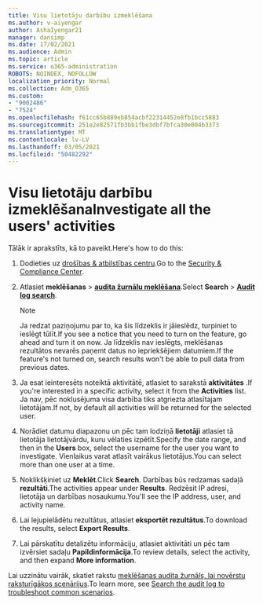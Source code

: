 ```yaml
---
title: Visu lietotāju darbību izmeklēšana
ms.author: v-aiyengar
author: AshaIyengar21
manager: dansimp
ms.date: 17/02/2021
ms.audience: Admin
ms.topic: article
ms.service: o365-administration
ROBOTS: NOINDEX, NOFOLLOW
localization_priority: Normal
ms.collection: Adm_O365
ms.custom:
- "9002486"
- "7524"
ms.openlocfilehash: f61cc65b889eb854acbf22314452e8fb1bcc5883
ms.sourcegitcommit: 251e2e82571fb3bb1fbe3dbf7bfca30e004b3373
ms.translationtype: MT
ms.contentlocale: lv-LV
ms.lasthandoff: 03/05/2021
ms.locfileid: "50482292"
---
```

# <a name="investigate-all-the-users-activities"></a><span data-ttu-id="c83ef-102">Visu lietotāju darbību izmeklēšana</span><span class="sxs-lookup"><span data-stu-id="c83ef-102">Investigate all the users' activities</span></span>

<span data-ttu-id="c83ef-103">Tālāk ir aprakstīts, kā to paveikt.</span><span class="sxs-lookup"><span data-stu-id="c83ef-103">Here's how to do this:</span></span>

1. <span data-ttu-id="c83ef-104">Dodieties uz [drošības & atbilstības centru](https://go.microsoft.com/fwlink/p/?linkid=2077143).</span><span class="sxs-lookup"><span data-stu-id="c83ef-104">Go to the [Security & Compliance Center](https://go.microsoft.com/fwlink/p/?linkid=2077143).</span></span>
1. <span data-ttu-id="c83ef-105">Atlasiet **meklēšanas**  >  **[audita žurnālu meklēšana](https://go.microsoft.com/fwlink/?linkid=2103759)**.</span><span class="sxs-lookup"><span data-stu-id="c83ef-105">Select **Search** > **[Audit log search](https://go.microsoft.com/fwlink/?linkid=2103759)**.</span></span>
    > [!NOTE]
    > <span data-ttu-id="c83ef-106">Ja redzat paziņojumu par to, ka šis līdzeklis ir jāieslēdz, turpiniet to ieslēgt tūlīt.</span><span class="sxs-lookup"><span data-stu-id="c83ef-106">If you see a notice that you need to turn on the feature, go ahead and turn it on now.</span></span> <span data-ttu-id="c83ef-107">Ja līdzeklis nav ieslēgts, meklēšanas rezultātos nevarēs paņemt datus no iepriekšējiem datumiem.</span><span class="sxs-lookup"><span data-stu-id="c83ef-107">If the feature's not turned on, search results won't be able to pull data from previous dates.</span></span>

1. <span data-ttu-id="c83ef-108">Ja esat ieinteresēts noteiktā aktivitātē, atlasiet to sarakstā **aktivitātes** .</span><span class="sxs-lookup"><span data-stu-id="c83ef-108">If you're interested in a specific activity, select it from the **Activities** list.</span></span> <span data-ttu-id="c83ef-109">Ja nav, pēc noklusējuma visa darbība tiks atgriezta atlasītajam lietotājam.</span><span class="sxs-lookup"><span data-stu-id="c83ef-109">If not, by default all activities will be returned for the selected user.</span></span>
1. <span data-ttu-id="c83ef-110">Norādiet datumu diapazonu un pēc tam lodziņā **lietotāji** atlasiet tā lietotāja lietotājvārdu, kuru vēlaties izpētīt.</span><span class="sxs-lookup"><span data-stu-id="c83ef-110">Specify the date range, and then in the **Users** box, select the username for the user you want to investigate.</span></span> <span data-ttu-id="c83ef-111">Vienlaikus varat atlasīt vairākus lietotājus.</span><span class="sxs-lookup"><span data-stu-id="c83ef-111">You can select more than one user at a time.</span></span>
1. <span data-ttu-id="c83ef-112">Noklikšķiniet uz **Meklēt**.</span><span class="sxs-lookup"><span data-stu-id="c83ef-112">Click **Search**.</span></span> <span data-ttu-id="c83ef-113">Darbības būs redzamas sadaļā **rezultāti**.</span><span class="sxs-lookup"><span data-stu-id="c83ef-113">The activities appear under **Results**.</span></span> <span data-ttu-id="c83ef-114">Redzēsit IP adresi, lietotāja un darbības nosaukumu.</span><span class="sxs-lookup"><span data-stu-id="c83ef-114">You'll see the IP address, user, and activity name.</span></span>
1. <span data-ttu-id="c83ef-115">Lai lejupielādētu rezultātus, atlasiet **eksportēt rezultātus**.</span><span class="sxs-lookup"><span data-stu-id="c83ef-115">To download the results, select **Export Results**.</span></span>
1. <span data-ttu-id="c83ef-116">Lai pārskatītu detalizētu informāciju, atlasiet aktivitāti un pēc tam izvērsiet sadaļu **Papildinformācija**.</span><span class="sxs-lookup"><span data-stu-id="c83ef-116">To review details, select the activity, and then expand **More information**.</span></span>

<span data-ttu-id="c83ef-117">Lai uzzinātu vairāk, skatiet rakstu [meklēšanas audita žurnāls, lai novērstu raksturīgākos scenārijus](https://go.microsoft.com/fwlink/?linkid=2103944).</span><span class="sxs-lookup"><span data-stu-id="c83ef-117">To learn more, see [Search the audit log to troubleshoot common scenarios](https://go.microsoft.com/fwlink/?linkid=2103944).</span></span>